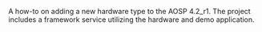A how-to on adding a new hardware type to the AOSP 4.2_r1. The project includes a framework service utilizing the hardware and demo application.
